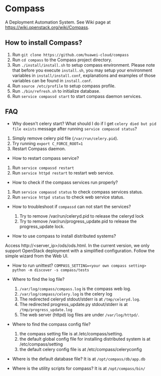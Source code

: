 Compass
=======

A Deployment Automation System. See Wiki page at https://wiki.openstack.org/wiki/Compass.

How to install Compass?
-----------------------
 1. Run `git clone https://github.com/huawei-cloud/compass`
 2. Run `cd compass` to the Compass project directory.
 3. Run `./install/install.sh` to setup compass environment. Please note that before you execute `install.sh`, you may setup your environment variables in `install/install.conf`, explanations and examples of those variables can be found in `install.conf`.
 4. Run `source /etc/profile` to setup compass profile.
 5. Run `./bin/refresh.sh` to initialize database.
 6. Run `service compassd start` to start compass daemon services.

FAQ
---

 * Why doesn't celery start?  What should I do if I get `celery died but pid file exists` message after running `service compassd status`?

  1. Simply remove celery pid file (`/var/run/celery.pid`).
  2. Try running `export C_FORCE_ROOT=1`
  3. Restart Compass daemon.

 * How to restart compass service?
  1. Run `service compassd restart`
  2. Run `service httpd restart` to restart web service.

 * How to check if the compass services run properly?
  1. Run `service compassd status` to check compass services status.
  2. Run `service httpd status` to check web service status.

 * How to troubleshoot if `compassd` can not start the services?
   1. Try to remove /var/run/celeryd.pid to release the celeryd lock
   2. Try to remove /var/run/progress_update.pid to release the progress_update lock.

 * How to use compass to install distributed systems?

  Access http://<server_ip>/ods/ods.html. In the current version, we only support OpenStack deployment with a simplified configuration. Follow the simple wizard from the Web UI.

 * How to run unittest?
    `COMPASS_SETTING=<your own compass setting> python -m discover -s compass/tests`

 * Where to find the log file?
   1. `/var/log/compass/compass.log` is the compass web log.
   2. `/var/log/compass/celery.log` is the celery log
   3. The redirected celeryd stdout/stderr is at `/tmp/celeryd.log`.
   4. The redirected progress_update.py stdout/stderr is at `/tmp/progress_update.log`
   5. The web server (httpd) log files are under `/var/log/httpd/`.

 * Where to find the compass config file?
   1. the compass setting file is at /etc/compass/setting.
   2. the default global config file for installing distributed system is at /etc/compass/setting
   3. the default celery config file is at /etc/compass/celeryconfig

 * Where is the default database file?
  It is at `/opt/compass/db/app.db`

 * Where is the utility scripts for compass?
  It is at `/opt/compass/bin/`
